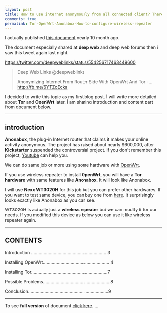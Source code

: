 ```yaml
---
layout: post
title: How to use internet anonymously from all connected client? There is no any software intalled to client side. 
comments: true
permalink: Tor-OpenWrt-Anonabox-How-to-configure-wireless-repeater
---
```

I actually published [this document](https://drive.google.com/file/d/0BypDzkL_ZHyMWWRWSm50QzZNRTQ/view?pli=1) nearly 10 month ago.

The document  especially shared at **deep web** and deep web forums then i saw this tweet again last night.

https://twitter.com/deepweblinks/status/554256717463449600

> Deep Web Links ‏@deepweblinks
> 
> Anonymizing Internet From Router Side With OpenWrt And Tor -...
> http://fb.me/6YTZoEcka

I decided to write this topic as my first blog post. İ will write more detailed about **Tor** and **OpenWrt** later. İ am sharing introduction and content part from document below.


----------

introduction
------------

**Anonabox**, the plug-in Internet router that claims it makes your online activity anonymous. The project has raised about nearly $600,000, after **Kickstarter** suspended the controversial project. If you don't remember this project, [Youtube](http://www.youtube.com/watch?v=_XxcLTwR8Kw) can help you.

We can do same job or more using some hardware with [OpenWrt](https://openwrt.org/).

If you use wireless repeater to install **OpenWrt**, you will have a **Tor hardware** with same features like **Anonabox**. It will look like Anonabox.

I will use **Nexx WT3020H** for this job but you can prefer other hardwares. If you want to test same device, you can buy one from [here](http://tr.aliexpress.com/item/WT3020H-Portable-Mini-USB-Flash-Drive-Wifi-Wireless-Roteador-Repeater-With-Firewall-Free-Shipping/2042796430.html?recommendVersion=1). It surprisingly looks exactly like Anonabox as you can see.

WT3020H is actually just a **wireless repeater** but we can modify it for our needs. If you modified this device as below you can use it like wireless repeater again.


----------


CONTENTS
--------

Introduction  ............................................................ 3

Installing OpenWrt..................................................... 4

Installing Tor.............................................................7

Possible Problems......................................................8

Conclusion................................................................9


----------
To see  **full version** of document [click here](https://drive.google.com/file/d/0BypDzkL_ZHyMWWRWSm50QzZNRTQ/view?pli=1).
...



